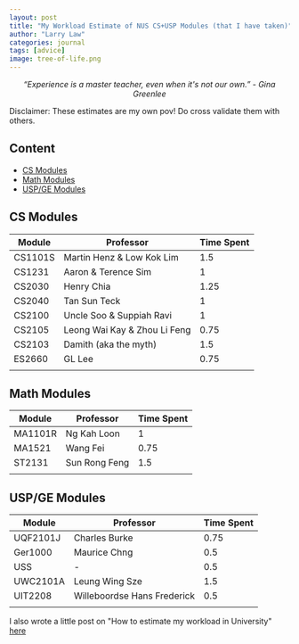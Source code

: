 ```yaml
---
layout: post
title: "My Workload Estimate of NUS CS+USP Modules (that I have taken)"
author: "Larry Law"
categories: journal
tags: [advice]
image: tree-of-life.png
---
```

<div align="center">
    <i>“Experience is a master teacher, even when it's not our own.” - Gina Greenlee</i>
</div>

Disclaimer: These estimates are my own pov! Do cross validate them with others.
<!-- omit in toc -->
## Content
- [CS Modules](#cs-modules)
- [Math Modules](#math-modules)
- [USP/GE Modules](#uspge-modules)

## CS Modules

| Module | Professor | Time Spent |
|---------|---------------------|------------|
| CS1101S | Martin Henz & Low Kok Lim | 1.5 |
| CS1231 | Aaron & Terence Sim | 1 |
| CS2030 | Henry Chia | 1.25 |
| CS2040 | Tan Sun Teck | 1 |
| CS2100 | Uncle Soo & Suppiah Ravi | 1 |
| CS2105 | Leong Wai Kay & Zhou Li Feng | 0.75 |
| CS2103 | Damith (aka the myth) | 1.5 |
| ES2660 | GL Lee | 0.75 |
|  |  |  |

## Math Modules

| Module | Professor | Time Spent |
|---------|---------------------|------------|
| MA1101R | Ng Kah Loon  | 1 |
| MA1521 | Wang Fei | 0.75 |
| ST2131 | Sun Rong Feng | 1.5 |
|  |  |  |


## USP/GE Modules

| Module | Professor | Time Spent |
|---------|---------------------|------------|
| UQF2101J | Charles Burke  | 0.75 |
| Ger1000  | Maurice Chng | 0.5 |
| USS    | - | 0.5 |
| UWC2101A | Leung Wing Sze | 1.5 |
| UIT2208 | Willeboordse Hans Frederick | 0.5 |
|  |  |  |

I also wrote a little post on "How to estimate my workload in University" [here](./estimate-uni-workload.html)
